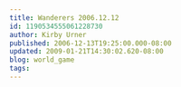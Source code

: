 ```yaml
---
title: Wanderers 2006.12.12
id: 1190534555061228730
author: Kirby Urner
published: 2006-12-13T19:25:00.000-08:00
updated: 2009-01-21T14:30:02.620-08:00
blog: world_game
tags: 
---
```


